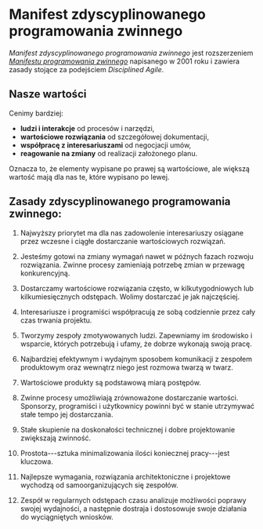 # Manifest zdyscyplinowanego programowania zwinnego

*Manifest zdyscyplinowanego programowania zwinnego* jest rozszerzeniem *[Manifestu programowania zwinnego](http://agilemanifesto.org/iso/pl/)* napisanego w 2001 roku i zawiera zasady stojące za podejściem *Disciplined Agile*.

## Nasze wartości

Cenimy bardziej:

- **ludzi i interakcje** od procesów i narzędzi,
- **wartościowe rozwiązania** od szczegółowej dokumentacji,
- **współpracę z interesariuszami** od negocjacji umów,
- **reagowanie na zmiany** od realizacji założonego planu.

Oznacza to, że elementy wypisane po prawej są wartościowe,
ale większą wartość mają dla nas te, które wypisano po lewej.

## Zasady zdyscyplinowanego programowania zwinnego:

1. Najwyższy priorytet ma dla nas zadowolenie interesariuszy osiągane przez wczesne i ciągłe dostarczanie wartościowych rozwiązań.

2. Jesteśmy gotowi na zmiany wymagań nawet w późnych fazach rozwoju rozwiązania. Zwinne procesy zamieniają potrzebę zmian w przewagę konkurencyjną.

3. Dostarczamy wartościowe rozwiązania często, w kilkutygodniowych lub kilkumiesięcznych odstępach. Wolimy dostarczać je jak najczęściej.

4. Interesariusze i programiści współpracują ze sobą codziennie przez cały czas trwania projektu.

5. Tworzymy zespoły zmotywowanych ludzi. Zapewniamy im środowisko i wsparcie, których potrzebują i ufamy, że dobrze wykonają swoją pracę.

6. Najbardziej efektywnym i wydajnym sposobem komunikacji z zespołem produktowym oraz wewnątrz niego jest rozmowa twarzą w twarz.

7. Wartościowe produkty są podstawową miarą postępów.

8. Zwinne procesy umożliwiają zrównoważone dostarczanie wartości. Sponsorzy, programiści i użytkownicy powinni być w stanie utrzymywać stałe tempo jej dostarczania.

9. Stałe skupienie na doskonałości technicznej i dobre projektowanie zwiększają zwinność.

10. Prostota---sztuka minimalizowania ilości koniecznej pracy---jest kluczowa.

11. Najlepsze wymagania, rozwiązania architektoniczne i projektowe wychodzą od samoorganizujących się zespołów.

12. Zespół w regularnych odstępach czasu analizuje możliwości poprawy swojej wydajności, a następnie dostraja i dostosowuje swoje działania do wyciągniętych wniosków.
